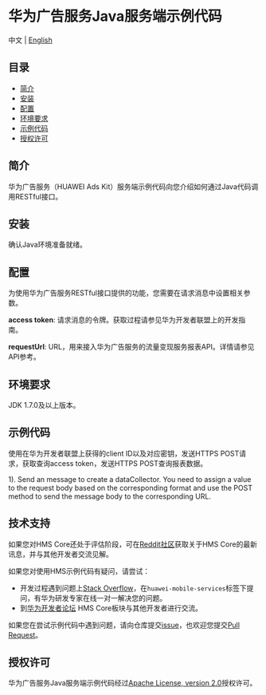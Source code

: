 # 华为广告服务Java服务端示例代码
中文 | [English](https://github.com/HMS-Core/hms-ads-severdemo)
## 目录

 * [简介](#简介)
 * [安装](#安装)
 * [配置](#配置)
 * [环境要求](#环境要求)
 * [示例代码](#示例代码)
 * [授权许可](#授权许可)
 
 
## 简介
华为广告服务（HUAWEI Ads Kit）服务端示例代码向您介绍如何通过Java代码调用RESTful接口。

## 安装
确认Java环境准备就绪。

## 配置
为使用华为广告服务RESTful接口提供的功能，您需要在请求消息中设置相关参数。
   
**access token**: 请求消息的令牌。获取过程请参见华为开发者联盟上的开发指南。

**requestUrl**: URL，用来接入华为广告服务的流量变现服务报表API。详情请参见API参考。

## 环境要求
JDK 1.7.0及以上版本。

## 示例代码
使用在华为开发者联盟上获得的client ID以及对应密钥，发送HTTPS POST请求，获取查询access token，发送HTTPS POST查询报表数据。

1). Send an message to create a dataCollector.
You need to assign a value to the request body based on the corresponding format and use the POST method to send the message body to the corresponding URL.

## 技术支持
如果您对HMS Core还处于评估阶段，可在[Reddit社区](https://www.reddit.com/r/HuaweiDevelopers/)获取关于HMS Core的最新讯息，并与其他开发者交流见解。

如果您对使用HMS示例代码有疑问，请尝试：
- 开发过程遇到问题上[Stack Overflow](https://stackoverflow.com/questions/tagged/huawei-mobile-services)，在`huawei-mobile-services`标签下提问，有华为研发专家在线一对一解决您的问题。
- 到[华为开发者论坛](https://forums.developer.huawei.com/forumPortal/en/home?fid=0101187876626530001) HMS Core板块与其他开发者进行交流。

如果您在尝试示例代码中遇到问题，请向仓库提交[issue](https://github.com/HMS-Core/hms-ads-severdemo/issues)，也欢迎您提交[Pull Request](https://github.com/HMS-Core/hms-ads-severdemo/pulls)。

##  授权许可
华为广告服务Java服务端示例代码经过[Apache License, version 2.0](http://www.apache.org/licenses/LICENSE-2.0)授权许可。

